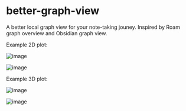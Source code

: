 # better-graph-view
A better local graph view for your note-taking jouney. Inspired by Roam graph overview and Obsidian graph view.

Example 2D plot:

![image](https://github.com/user-attachments/assets/4bcc1fe3-6c29-42b6-adfc-7d832124beba)

![image](https://github.com/user-attachments/assets/262909b1-1e7f-48c3-bb54-a3f31556022b)

Example 3D plot:

![image](https://github.com/user-attachments/assets/f0ac23e7-ba0f-4a81-8994-6ea2c0a03113)

![image](https://github.com/user-attachments/assets/b812bca4-c362-4a9e-8552-2e947a3ea9ed)

